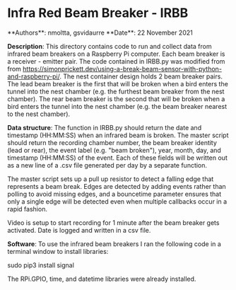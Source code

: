 <h1>Infra Red Beam Breaker - IRBB</h1>
**Authors**: nmoltta, gsvidaurre
**Date**: 22 November 2021

**Description**: This directory contains code to run and collect data from infrared beam breakers on a Raspberry Pi computer. Each beam breaker is a receiver - emitter pair. The code contained in IRBB.py was modified from from https://simonprickett.dev/using-a-break-beam-sensor-with-python-and-raspberry-pi/. The nest container design holds 2 beam breaker pairs. The lead beam breaker is the first that will be broken when a bird enters the tunnel into the nest chamber (e.g. the furthest beam breaker from the nest chamber). The rear beam breaker is the second that will be broken when a bird enters the tunnel into the nest chamber (e.g. the beam breaker nearest to the nest chamber).

**Data structure**: The function in IRBB.py should return the date and timestamp (HH:MM:SS) when an infrared beam is broken. The master script should return the recording chamber number, the beam breaker identity (lead or rear), the event label (e.g. "beam broken"), year, month, day, and timestamp (HH:MM:SS) of the event. Each of these fields will be written out as a new line of a .csv file generated per day by a separate function.

The master script sets up a pull up resistor to detect a falling edge that represents a beam break. Edges are detected by adding events rather than polling to avoid missing edges, and a bouncetime parameter ensures that only a single edge will be detected even when multiple callbacks occur in a rapid fashion.

Video is setup to start recording for 1 minute after the beam breaker gets activated. Date is logged and written in a csv file.

**Software**: To use the infrared beam breakers I ran the following code in a terminal window to install libraries:

sudo pip3 install signal

The RPi.GPIO, time, and datetime libraries were already installed. 
